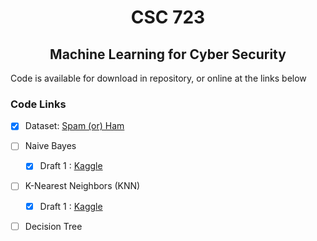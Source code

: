<h1 align="center">CSC 723</h1>
<h2 align="center">Machine Learning for Cyber Security</h2>

Code is available for download in repository, or online at the links below

<h3> Code Links </h3>

- [X]	Dataset: [Spam (or) Ham](https://www.kaggle.com/datasets/arunasivapragasam/spam-or-ham)

- [ ]	Naive Bayes

	- [X]	Draft 1 : [Kaggle](https://www.kaggle.com/code/kieraconway/csc-723-naive-bayes)

- [ ]	K-Nearest Neighbors (KNN)

	- [X]	Draft 1 : [Kaggle](https://www.kaggle.com/code/kieraconway/csc-723-knn)

- [ ]	Decision Tree 	